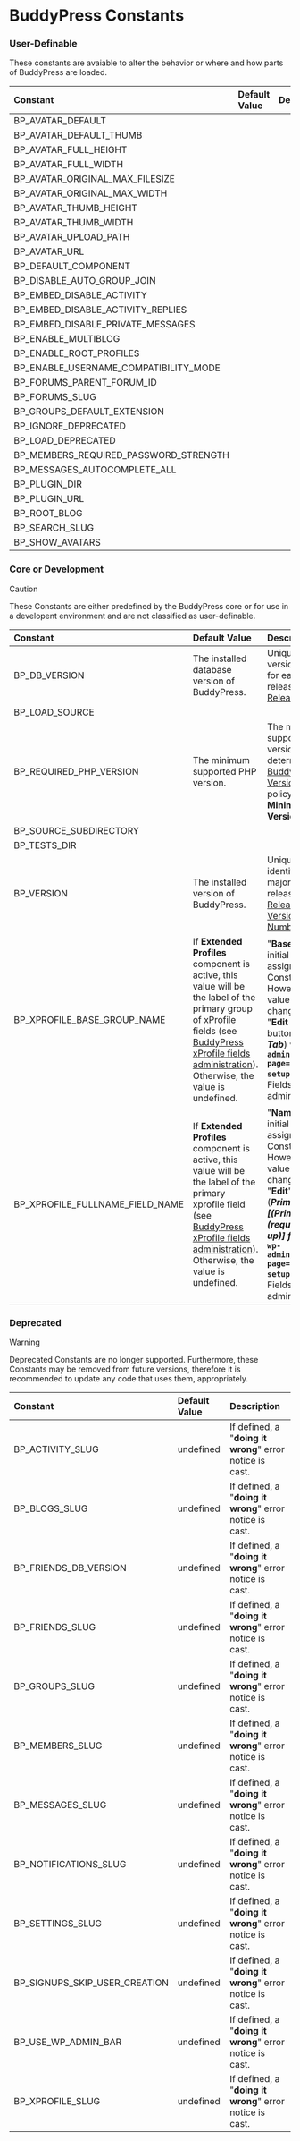 # BuddyPress Constants

### User-Definable
These constants are avaiable to alter the behavior or where and how parts of BuddyPress are loaded. 

| Constant                              | Default Value | Description |
| :------------------------------------ | :------------ | :----------- |
| BP_AVATAR_DEFAULT                     |               |             |
| BP_AVATAR_DEFAULT_THUMB               |               |             |
| BP_AVATAR_FULL_HEIGHT                 |               |             |
| BP_AVATAR_FULL_WIDTH                  |               |             |
| BP_AVATAR_ORIGINAL_MAX_FILESIZE       |               |             |
| BP_AVATAR_ORIGINAL_MAX_WIDTH          |               |             |
| BP_AVATAR_THUMB_HEIGHT                |               |             |
| BP_AVATAR_THUMB_WIDTH                 |               |             |
| BP_AVATAR_UPLOAD_PATH                 |               |             |
| BP_AVATAR_URL                         |               |             |
| BP_DEFAULT_COMPONENT                  |               |             |
| BP_DISABLE_AUTO_GROUP_JOIN            |               |             |
| BP_EMBED_DISABLE_ACTIVITY             |               |             |
| BP_EMBED_DISABLE_ACTIVITY_REPLIES     |               |             |
| BP_EMBED_DISABLE_PRIVATE_MESSAGES     |               |             |
| BP_ENABLE_MULTIBLOG                   |               |             |
| BP_ENABLE_ROOT_PROFILES               |               |             |
| BP_ENABLE_USERNAME_COMPATIBILITY_MODE |               |             |
| BP_FORUMS_PARENT_FORUM_ID             |               |             |
| BP_FORUMS_SLUG                        |               |             |
| BP_GROUPS_DEFAULT_EXTENSION           |               |             |
| BP_IGNORE_DEPRECATED                  |               |             |
| BP_LOAD_DEPRECATED                    |               |             |
| BP_MEMBERS_REQUIRED_PASSWORD_STRENGTH |               |             |
| BP_MESSAGES_AUTOCOMPLETE_ALL          |               |             |
| BP_PLUGIN_DIR                         |               |             |
| BP_PLUGIN_URL                         |               |             |
| BP_ROOT_BLOG                          |               |             |
| BP_SEARCH_SLUG                        |               |             |
| BP_SHOW_AVATARS                       |               |             |

### Core or Development
> [!CAUTION]
> These Constants are either predefined by the BuddyPress core or for use in a developent environment and are not classified as user-definable.

| Constant                        | Default Value | Description |
| :------------------------------ | :--------- | :---------- |
| BP_DB_VERSION                   |The installed database version of BuddyPress.| Unique database version identifier for each major release (see [Releases](https://codex.buddypress.org/releases/)).
| BP_LOAD_SOURCE                  |               |             |
| BP_REQUIRED_PHP_VERSION         |The minimum supported PHP version.|The minimum supported PHP version as determined by the [BuddyPress PHP Version Support](../../user/getting-started/php-version-support.md) policy, i.e., **Minimum PHP Version**.              |
| BP_SOURCE_SUBDIRECTORY          |               |             |
| BP_TESTS_DIR                    |               |             |
| BP_VERSION                      |The installed version of BuddyPress. |Unique version identifier for each major/minor/patch release (see [Releases](https://codex.buddypress.org/releases/) and [Version Numbering](../../contributor/project/version-numbering.md)).|
| BP_XPROFILE_BASE_GROUP_NAME     |If **Extended Profiles** component is active, this value will be the label of the primary group of xProfile fields (see [BuddyPress xProfile fields administration](../administration/users/xprofile.md)). Otherwise, the value is undefined.|"**Base**" is the initial value assigned to this Constant. However, this value can be changed via the "**Edit Group**" button (***Primary Tab***) within **`wp-admin/users.php?page=bp-profile-setup`** - Profile Fields administration.|
| BP_XPROFILE_FULLNAME_FIELD_NAME |If **Extended Profiles** component is active, this value will be the label of the primary xprofile field (see [BuddyPress xProfile fields administration](../administration/users/xprofile.md)). Otherwise, the value is undefined.|"**Name**" is the initial value assigned to this Constant. However, this value can be changed via the "**Edit**" button (***Primary Tab - [(Primary)(required)(Sign-up)] field***) within **`wp-admin/users.php?page=bp-profile-setup`** - Profile Fields administration.|

### Deprecated
> [!WARNING]
> Deprecated Constants are no longer supported. Furthermore, these Constants may be removed from future versions, therefore it is  recommended to update any code that uses them, appropriately.

| Constant                      | Default Value | Description |
| :---------------------------- | :------------ | :---------- |
| BP_ACTIVITY_SLUG              | undefined     | If defined, a "**doing it wrong**" error notice is cast. |
| BP_BLOGS_SLUG                 | undefined     | If defined, a "**doing it wrong**" error notice is cast. |
| BP_FRIENDS_DB_VERSION         | undefined     | If defined, a "**doing it wrong**" error notice is cast. |
| BP_FRIENDS_SLUG               | undefined     | If defined, a "**doing it wrong**" error notice is cast. |
| BP_GROUPS_SLUG                | undefined     | If defined, a "**doing it wrong**" error notice is cast. |
| BP_MEMBERS_SLUG               | undefined     | If defined, a "**doing it wrong**" error notice is cast. |
| BP_MESSAGES_SLUG              | undefined     | If defined, a "**doing it wrong**" error notice is cast. |
| BP_NOTIFICATIONS_SLUG         | undefined     | If defined, a "**doing it wrong**" error notice is cast. |
| BP_SETTINGS_SLUG              | undefined     | If defined, a "**doing it wrong**" error notice is cast. |
| BP_SIGNUPS_SKIP_USER_CREATION | undefined     | If defined, a "**doing it wrong**" error notice is cast. |
| BP_USE_WP_ADMIN_BAR           | undefined     | If defined, a "**doing it wrong**" error notice is cast. |
| BP_XPROFILE_SLUG              | undefined     | If defined, a "**doing it wrong**" error notice is cast. |
